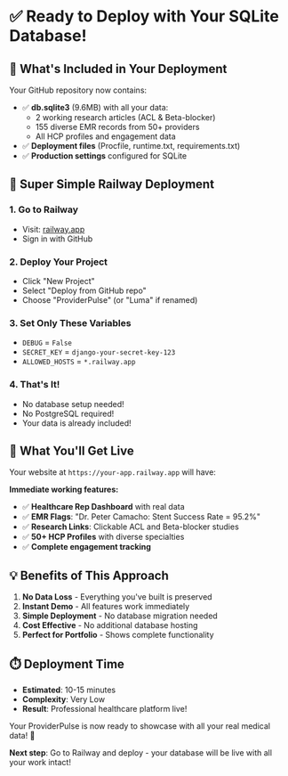 # ✅ Ready to Deploy with Your SQLite Database!

## 🎯 **What's Included in Your Deployment**

Your GitHub repository now contains:
- ✅ **db.sqlite3** (9.6MB) with all your data:
  - 2 working research articles (ACL & Beta-blocker)
  - 155 diverse EMR records from 50+ providers
  - All HCP profiles and engagement data
- ✅ **Deployment files** (Procfile, runtime.txt, requirements.txt)
- ✅ **Production settings** configured for SQLite

## 🚀 **Super Simple Railway Deployment**

### **1. Go to Railway**
- Visit: [railway.app](https://railway.app)
- Sign in with GitHub

### **2. Deploy Your Project**  
- Click "New Project"
- Select "Deploy from GitHub repo"
- Choose "ProviderPulse" (or "Luma" if renamed)

### **3. Set Only These Variables**
- `DEBUG` = `False` 
- `SECRET_KEY` = `django-your-secret-key-123`
- `ALLOWED_HOSTS` = `*.railway.app`

### **4. That's It!**
- No database setup needed!
- No PostgreSQL required!
- Your data is already included!

## 🎉 **What You'll Get Live**

Your website at `https://your-app.railway.app` will have:

**Immediate working features:**
- ✅ **Healthcare Rep Dashboard** with real data
- ✅ **EMR Flags**: "Dr. Peter Camacho: Stent Success Rate = 95.2%"
- ✅ **Research Links**: Clickable ACL and Beta-blocker studies  
- ✅ **50+ HCP Profiles** with diverse specialties
- ✅ **Complete engagement tracking**

## 💡 **Benefits of This Approach**

1. **No Data Loss** - Everything you've built is preserved
2. **Instant Demo** - All features work immediately  
3. **Simple Deployment** - No database migration needed
4. **Cost Effective** - No additional database hosting
5. **Perfect for Portfolio** - Shows complete functionality

## ⏱️ **Deployment Time**
- **Estimated**: 10-15 minutes
- **Complexity**: Very Low
- **Result**: Professional healthcare platform live!

Your ProviderPulse is now ready to showcase with all your real medical data! 🌟

**Next step**: Go to Railway and deploy - your database will be live with all your work intact!